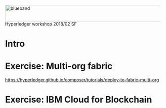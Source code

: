 <img src="https://farm5.staticflickr.com/4503/37148677233_71edc5a37b_o.png" width="1041" height="53" alt="blueband">
Hyperledger workshop 2018/02 SF

# Intro

# Exercise: Multi-org fabric
https://hyperledger.github.io/composer/tutorials/deploy-to-fabric-multi-org

# Exercise: IBM Cloud for Blockchain
